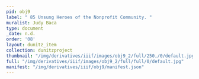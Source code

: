 ```yaml
---
pid: obj9
label: " 85 Unsung Heroes of the Nonprofit Community. "
muralist: Judy Baca
type: document
_date: n.d.
order: '08'
layout: dunitz_item
collection: dunitzproject
thumbnail: "/img/derivatives/iiif/images/obj9_2/full/250,/0/default.jpg"
full: "/img/derivatives/iiif/images/obj9_2/full/full/0/default.jpg"
manifest: "/img/derivatives/iiif/obj9/manifest.json"
---
```

